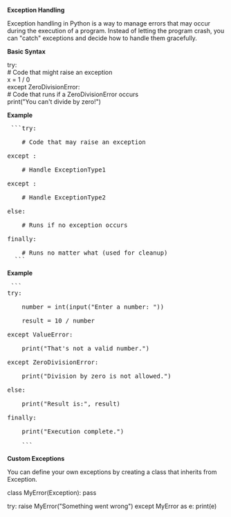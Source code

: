 **Exception Handling**

Exception handling in Python is a way to manage errors that may occur during the execution of a program. Instead of letting the program crash, you can "catch" exceptions and decide how to handle them gracefully.

**Basic Syntax** <br>

try:<br>
    # Code that might raise an exception<br>
    x = 1 / 0<br>
except ZeroDivisionError:<br>
    # Code that runs if a ZeroDivisionError occurs<br>
    print("You can't divide by zero!")<br>

**Example**



<pre> ```try:<br>
    # Code that may raise an exception<br>
except <ExceptionType1>:<br>
    # Handle ExceptionType1<br>
except <ExceptionType2>:<br>
    # Handle ExceptionType2<br>
else:<br>
    # Runs if no exception occurs<br>
finally:<br>
    # Runs no matter what (used for cleanup)   <br>  ``` </pre>

**Example** <br>

<pre> ```
try:<br>
    number = int(input("Enter a number: "))<br>
    result = 10 / number<br>
except ValueError:<br>
    print("That's not a valid number.")<br>
except ZeroDivisionError:<br>
    print("Division by zero is not allowed.")<br>
else:<br>
    print("Result is:", result)<br>
finally:<br>
    print("Execution complete.")<br>
    ``` </pre>



**Custom Exceptions** <br>

You can define your own exceptions by creating a class that inherits from Exception.<br>

class MyError(Exception):
    pass

try:
    raise MyError("Something went wrong")
except MyError as e:
    print(e)    